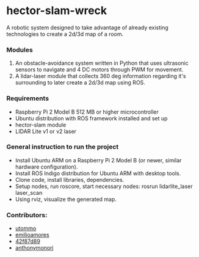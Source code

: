 # hector-slam-wreck
A robotic system designed to take advantage of already existing technologies to create a 2d/3d map of a room.

### Modules
1. An obstacle-avoidance system written in Python that uses ultrasonic sensors to navigate and 4 DC motors through PWM for movement.
2. A lidar-laser module that collects 360 deg information regarding it's surrounding to later create a 2d/3d map using ROS.

### Requirements
- Raspberry Pi 2 Model B 512 MB or higher microcontroller
- Ubuntu distribution with ROS framework installed and set up
- hector-slam module
- LIDAR Lite v1 or v2 laser

### General instruction to run the project
- Install Ubuntu ARM on a Raspberry Pi 2 Model B (or newer, similar hardware configuration).
- Install ROS Indigo distribution for Ubuntu ARM with desktop tools.
- Clone code, install libraries, dependencies.
- Setup nodes, run roscore, start necessary nodes: rosrun lidarlite_laser laser_scan
- Using rviz, visualize the generated map.

### Contributors:
- [utommo](https://github.com/utommo)
- [emilioamores](https://github.com/emilioamores)
- [42f87d89](https://github.com/42f87d89)
- [anthonymonori](https://github.com/anthonymonori)

